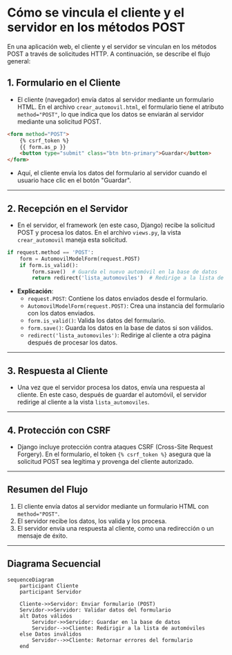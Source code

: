# Cómo se vincula el cliente y el servidor en los métodos POST

En una aplicación web, el cliente y el servidor se vinculan en los métodos POST a través de solicitudes HTTP. A continuación, se describe el flujo general:

## 1. **Formulario en el Cliente**
- El cliente (navegador) envía datos al servidor mediante un formulario HTML. En el archivo `crear_automovil.html`, el formulario tiene el atributo `method="POST"`, lo que indica que los datos se enviarán al servidor mediante una solicitud POST.

```html
<form method="POST">
    {% csrf_token %}
    {{ form.as_p }}
    <button type="submit" class="btn btn-primary">Guardar</button>
</form>
```

- Aquí, el cliente envía los datos del formulario al servidor cuando el usuario hace clic en el botón "Guardar".

---

## 2. **Recepción en el Servidor**
- En el servidor, el framework (en este caso, Django) recibe la solicitud POST y procesa los datos. En el archivo `views.py`, la vista `crear_automovil` maneja esta solicitud.

```python
if request.method == 'POST':
    form = AutomovilModelForm(request.POST)
    if form.is_valid():
        form.save()  # Guarda el nuevo automóvil en la base de datos
        return redirect('lista_automoviles')  # Redirige a la lista de autos
```

- **Explicación**:
  - `request.POST`: Contiene los datos enviados desde el formulario.
  - `AutomovilModelForm(request.POST)`: Crea una instancia del formulario con los datos enviados.
  - `form.is_valid()`: Valida los datos del formulario.
  - `form.save()`: Guarda los datos en la base de datos si son válidos.
  - `redirect('lista_automoviles')`: Redirige al cliente a otra página después de procesar los datos.

---

## 3. **Respuesta al Cliente**
- Una vez que el servidor procesa los datos, envía una respuesta al cliente. En este caso, después de guardar el automóvil, el servidor redirige al cliente a la vista `lista_automoviles`.

---

## 4. **Protección con CSRF**
- Django incluye protección contra ataques CSRF (Cross-Site Request Forgery). En el formulario, el token `{% csrf_token %}` asegura que la solicitud POST sea legítima y provenga del cliente autorizado.

---

## Resumen del Flujo
1. El cliente envía datos al servidor mediante un formulario HTML con `method="POST"`.
2. El servidor recibe los datos, los valida y los procesa.
3. El servidor envía una respuesta al cliente, como una redirección o un mensaje de éxito.

---

## Diagrama Secuencial
```mermaid
sequenceDiagram
    participant Cliente
    participant Servidor

    Cliente->>Servidor: Enviar formulario (POST)
    Servidor->>Servidor: Validar datos del formulario
    alt Datos válidos
        Servidor->>Servidor: Guardar en la base de datos
        Servidor-->>Cliente: Redirigir a la lista de automóviles
    else Datos inválidos
        Servidor-->>Cliente: Retornar errores del formulario
    end
```